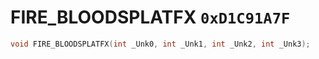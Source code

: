 # FIRE_BLOODSPLATFX `0xD1C91A7F`

```cpp
void FIRE_BLOODSPLATFX(int _Unk0, int _Unk1, int _Unk2, int _Unk3);
```